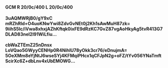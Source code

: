 #### GCM R 20/0c/400 L 20/0c/400
**3uAQMWRjB0/gY9xC**<br/>**mRZhRld+O4uoKNwYwi8ZdvGvNEt0j2Kh1sAwMuH87zk=**<br/>**9iihS5lc/iVwa8xhxjAZhKftqk0ixFE9dRzKC7GvZ87vgAoHkyAg5tvR413G7DLAD83nel2l91WiLfiu...**<br/><br/>
**cbWaZTEmZ25nDnsx**<br/>**LoVQao5GWyyCENHp0R4NihlU78yOkk3cr76/eDnujmA=**<br/>**5OeXMm8eYjNtJ6wseSYj4KFMqiPHcx1qCFJpN2g+oFZ/tYv056YNaTmftScirXc6Z+dbLnv4xUbEMOWG...**